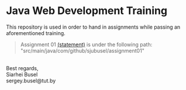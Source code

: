 # Java Web Development Training
This repository is used in order to hand in assignments while passing
an aforementioned training.

> Assignment 01 [(statement)](https://github.com/OlgaSmolyakova/JavaWebDevelopment-Resouces/blob/master/%D0%A2%D0%B5%D0%BC%D0%B0_04_%D0%A0%D0%B5%D1%88%D0%B5%D0%BD%D0%B8%D0%B5_%D0%B7%D0%B0%D0%B4%D0%B0%D1%87_%D0%9F%D1%80%D0%BE%D1%81%D1%82%D0%B5%D0%B9%D1%88%D0%B8%D0%B5_%D0%BF%D1%80%D0%B8%D0%BB%D0%BE%D0%B6%D0%B5%D0%BD%D0%B8%D1%8F/Tasks.md)
> is under the following path:<br/>
> "src/main/java/com/github/sjubusel/assignment01"

<br/>
Best regards,<br/>
Siarhei Busel<br/>
sergey.busel@tut.by